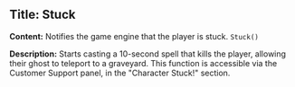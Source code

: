 ## Title: Stuck

**Content:**
Notifies the game engine that the player is stuck.
`Stuck()`

**Description:**
Starts casting a 10-second spell that kills the player, allowing their ghost to teleport to a graveyard.
This function is accessible via the Customer Support panel, in the "Character Stuck!" section.